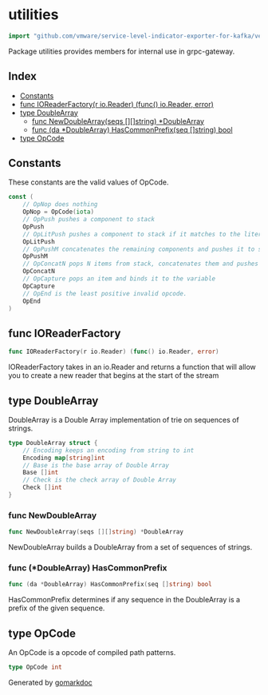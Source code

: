 <!-- Code generated by gomarkdoc. DO NOT EDIT -->

# utilities

```go
import "github.com/vmware/service-level-indicator-exporter-for-kafka/vendor/github.com/grpc-ecosystem/grpc-gateway/utilities"
```

Package utilities provides members for internal use in grpc\-gateway.

## Index

- [Constants](<#constants>)
- [func IOReaderFactory(r io.Reader) (func() io.Reader, error)](<#func-ioreaderfactory>)
- [type DoubleArray](<#type-doublearray>)
  - [func NewDoubleArray(seqs [][]string) *DoubleArray](<#func-newdoublearray>)
  - [func (da *DoubleArray) HasCommonPrefix(seq []string) bool](<#func-doublearray-hascommonprefix>)
- [type OpCode](<#type-opcode>)


## Constants

These constants are the valid values of OpCode.

```go
const (
    // OpNop does nothing
    OpNop = OpCode(iota)
    // OpPush pushes a component to stack
    OpPush
    // OpLitPush pushes a component to stack if it matches to the literal
    OpLitPush
    // OpPushM concatenates the remaining components and pushes it to stack
    OpPushM
    // OpConcatN pops N items from stack, concatenates them and pushes it back to stack
    OpConcatN
    // OpCapture pops an item and binds it to the variable
    OpCapture
    // OpEnd is the least positive invalid opcode.
    OpEnd
)
```

## func IOReaderFactory

```go
func IOReaderFactory(r io.Reader) (func() io.Reader, error)
```

IOReaderFactory takes in an io.Reader and returns a function that will allow you to create a new reader that begins at the start of the stream

## type DoubleArray

DoubleArray is a Double Array implementation of trie on sequences of strings.

```go
type DoubleArray struct {
    // Encoding keeps an encoding from string to int
    Encoding map[string]int
    // Base is the base array of Double Array
    Base []int
    // Check is the check array of Double Array
    Check []int
}
```

### func NewDoubleArray

```go
func NewDoubleArray(seqs [][]string) *DoubleArray
```

NewDoubleArray builds a DoubleArray from a set of sequences of strings.

### func \(\*DoubleArray\) HasCommonPrefix

```go
func (da *DoubleArray) HasCommonPrefix(seq []string) bool
```

HasCommonPrefix determines if any sequence in the DoubleArray is a prefix of the given sequence.

## type OpCode

An OpCode is a opcode of compiled path patterns.

```go
type OpCode int
```



Generated by [gomarkdoc](<https://github.com/princjef/gomarkdoc>)
